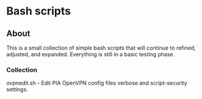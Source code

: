 # Bash scripts 
## About
This is a small collection of simple bash scripts that will continue to refined, adjusted, and expanded.
Everything is still in a basic testing phase.

### Collection
ovpnedit.sh   -   Edit PIA OpenVPN config files verbose and script-security settings.
